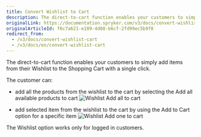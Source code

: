 ```yaml
---
title: Convert Wishlist to Cart
description: The direct-to-cart function enables your customers to simply add items from their Wish List to the Shopping Cart with a single click.
originalLink: https://documentation.spryker.com/v3/docs/convert-wishlist-cart
originalArticleId: f6c7a621-e189-4d08-b6cf-2fd99ec5b9f8
redirect_from:
  - /v3/docs/convert-wishlist-cart
  - /v3/docs/en/convert-wishlist-cart
---
```


The direct-to-cart function enables your customers to simply add items from their Wishlist to the Shopping Cart with a single click.

The customer can:

* add all the products from the wishlist to the cart by selecting the Add all available products to cart
![Wishlist Add all to cart](https://spryker.s3.eu-central-1.amazonaws.com/docs/Features/Wishlist/Convert+Wishlist+to+Cart/wishlist-all-to-cart.gif)

* add selected item from the wishlist to the cart by using the Add to Cart option for a specific item
![Wishlist Add one to cart](https://spryker.s3.eu-central-1.amazonaws.com/docs/Features/Wishlist/Convert+Wishlist+to+Cart/wishlist-add-one-to-cart.gif)

The Wishlist option works only for logged in customers.
